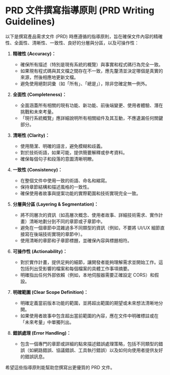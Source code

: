 # PRD 文件撰寫指導原則 (PRD Writing Guidelines)

以下是撰寫產品需求文件 (PRD) 時應遵循的指導原則，旨在確保文件內容的精確性、全面性、清晰性、一致性、良好的分層與分區，以及可操作性：

1.  **精確性 (Accuracy)：**
    *   確保所有描述（特別是現有系統的概覽）與事實和程式碼行為完全一致。
    *   如果現有程式碼與其文檔之間存在不一致，應先釐清並決定哪個是真實的來源，然後相應地更新文檔。
    *   避免使用絕對詞彙（如「所有」、「總是」），除非您確定無一例外。

2.  **全面性 (Completeness)：**
    *   全面涵蓋所有相關的現有功能、新功能、前後端變更、使用者體驗、潛在挑戰和未來考量。
    *   「現行系統概覽」應詳細說明所有相關組件及其互動，不應遺漏任何關鍵部分。

3.  **清晰性 (Clarity)：**
    *   使用簡潔、明確的語言，避免模糊和歧義。
    *   對於技術術語，如果可能，提供簡要解釋或參考資料。
    *   確保每個句子和段落的意圖清晰明瞭。

4.  **一致性 (Consistency)：**
    *   在整個文件中使用一致的術語、命名和縮寫。
    *   保持章節結構和描述風格的一致性。
    *   確保使用者故事與提案功能的實際範圍和技術實現完全一致。

5.  **分層與分區 (Layering & Segmentation)：**
    *   將不同層次的資訊（如高層次概念、使用者故事、詳細技術需求、實作計畫）清晰地劃分到不同的章節或子章節中。
    *   避免在一個章節中混雜過多不同類型的資訊（例如，不要將 UI/UX 細節直接寫在後端技術實現的章節中）。
    *   使用清晰的章節和子章節標題，並確保內容與標題相符。

6.  **可操作性 (Actionability)：**
    *   對於實作計畫，提供足夠的細節，讓開發者能夠理解需求並開始工作。這包括列出受影響的檔案和每個檔案的具體工作事項摘要。
    *   明確指出任何外部依賴（例如，本地伺服器需要正確設定 CORS）和假設。

7.  **明確範圍 (Clear Scope Definition)：**
    *   明確定義當前版本功能的範圍，並將超出範圍的期望或未來想法清晰地分開。
    *   如果使用者故事中包含超出當前範圍的內容，應在文件中明確標註或在「未來考量」中單獨列出。

8.  **錯誤處理 (Error Handling)：**
    *   包含一個專門的章節或詳細的點來描述錯誤處理策略，包括不同類型的錯誤（如網路錯誤、協議錯誤、工具執行錯誤）以及如何向使用者提供友好的錯誤訊息。

希望這些指導原則能幫助您撰寫出更優質的 PRD 文件。

